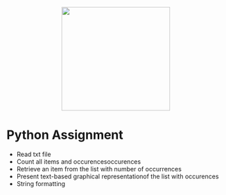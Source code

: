 <p align="center">
  <img width="250" height="239" src="https://i.ibb.co/SvzF5V0/Southern-New-Hampshire-University-seal-svg.png">
</p>

# Python Assignment
- Read txt file
- Count all items and occurencesoccurences
- Retrieve an item from the list with number of occurrences
- Present text-based graphical representationof the list with occurences
- String formatting
